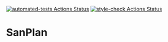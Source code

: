 [![automated-tests Actions Status](https://github.com/Korkmatik/SanPlan/workflows/automated-tests/badge.svg)](https://github.com/Korkmatik/SanPlan/actions?query=workflow%3Atests)
[![style-check Actions Status](https://github.com/Korkmatik/SanPlan/workflows/style-check/badge.svg)](https://github.com/Korkmatik/SanPlan/actions?query=workflow%3Astyle-check)

# SanPlan
